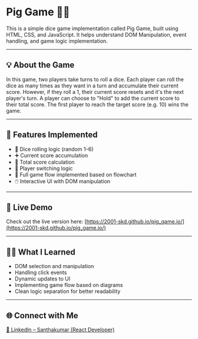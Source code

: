 # Pig Game 🎲🐷

This is a simple dice game implementation called Pig Game, built using HTML, CSS, and JavaScript. It helps understand DOM Manipulation, event handling, and game logic implementation.

---

## 💡 About the Game

In this game, two players take turns to roll a dice. Each player can roll the dice as many times as they want in a turn and accumulate their current score. However, if they roll a 1, their current score resets and it's the next player's turn. A player can choose to "Hold" to add the current score to their total score. The first player to reach the target score (e.g. 10) wins the game.

---

## 🔧 Features Implemented

- 🎲 Dice rolling logic (random 1–6)  
- ➕ Current score accumulation  
- 🧮 Total score calculation  
- 🔁 Player switching logic  
- 🧠 Full game flow implemented based on flowchart  
- 🖱️ Interactive UI with DOM manipulation  

---

## 🚀 Live Demo

Check out the live version here: [https://2001-skd.github.io/pig_game.io/](https://2001-skd.github.io/pig_game.io/)

---

## 🧑‍💻 What I Learned

- DOM selection and manipulation  
- Handling click events  
- Dynamic updates to UI  
- Implementing game flow based on diagrams  
- Clean logic separation for better readability  

---

## 🌐 Connect with Me

[🔗 LinkedIn – Santhakumar (React Developer)](https://www.linkedin.com/in/santhakumar-reactdeveloper/)
